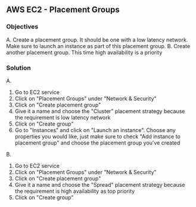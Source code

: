 ## AWS EC2 - Placement Groups          

### Objectives                      

A. Create a placement group. It should be one with a low latency network. Make sure to launch an instance as part of this placement group.
B. Create another placement group. This time high availability is a priority

### Solution                        

A.
1. Go to EC2 service
2. Click on "Placement Groups" under "Network & Security"
3. Click on "Create placement group"
4. Give it a name and choose the "Cluster" placement strategy because the requirement is low latency network
5. Click on "Create group"
6. Go to "Instances" and click on "Launch an instance". Choose any properties you would like, just make sure to check "Add instance to placement group" and choose the placement group you've created

B.
1. Go to EC2 service
2. Click on "Placement Groups" under "Network & Security"
3. Click on "Create placement group"
4. Give it a name and choose the "Spread" placement strategy because the requirement is high availability as top priority
5. Click on "Create group"
